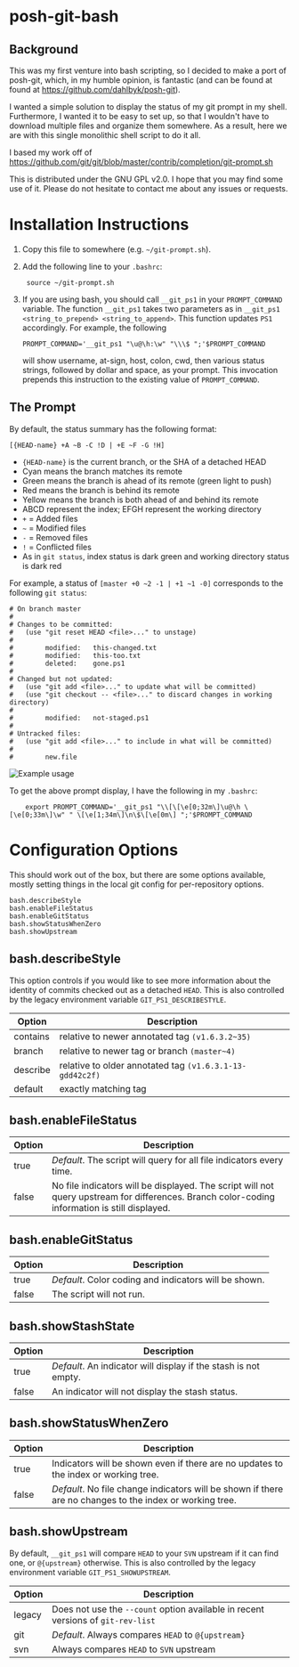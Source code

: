 posh-git-bash
=============

Background
----------

This was my first venture into bash scripting, so I decided to make a port of
posh-git, which, in my humble opinion, is fantastic (and can be found at found
at https://github.com/dahlbyk/posh-git).

I wanted a simple solution to display the status of my git prompt in my shell.
Furthermore, I wanted it to be easy to set up, so that I wouldn't have to download
multiple files and organize them somewhere. As a result, here we are with this single
monolithic shell script to do it all.

I based my work off of
https://github.com/git/git/blob/master/contrib/completion/git-prompt.sh

This is distributed under the GNU GPL v2.0. I hope that you may find some use of
it. Please do not hesitate to contact me about any issues or requests.


Installation Instructions
=========================
1. Copy this file to somewhere (e.g. `~/git-prompt.sh`).
2. Add the following line to your `.bashrc`:

        source ~/git-prompt.sh

3.  If you are using bash, you should call `__git_ps1` in your `PROMPT_COMMAND`
    variable. The function `__git_ps1` takes two parameters as in
    `__git_ps1 <string_to_prepend> <string_to_append>`. This function updates `PS1`
    accordingly. For example, the following

        PROMPT_COMMAND='__git_ps1 "\u@\h:\w" "\\\$ ";'$PROMPT_COMMAND

    will show username, at-sign, host, colon, cwd, then various status strings,
    followed by dollar and space, as your prompt. This invocation prepends this
    instruction to the existing value of `PROMPT_COMMAND`.


The Prompt
----------
By default, the status summary has the following format:

    [{HEAD-name} +A ~B -C !D | +E ~F -G !H]

* `{HEAD-name}` is the current branch, or the SHA of a detached HEAD
 * Cyan means the branch matches its remote
 * Green means the branch is ahead of its remote (green light to push)
 * Red means the branch is behind its remote
 * Yellow means the branch is both ahead of and behind its remote
* ABCD represent the index; EFGH represent the working directory
 * `+` = Added files
 * `~` = Modified files
 * `-` = Removed files
 * `!` = Conflicted files
 * As in `git status`, index status is dark green and working directory status
 is dark red

For example, a status of `[master +0 ~2 -1 | +1 ~1 -0]` corresponds to the
following `git status`:

    # On branch master
    #
    # Changes to be committed:
    #   (use "git reset HEAD <file>..." to unstage)
    #
    #        modified:   this-changed.txt
    #        modified:   this-too.txt
    #        deleted:    gone.ps1
    #
    # Changed but not updated:
    #   (use "git add <file>..." to update what will be committed)
    #   (use "git checkout -- <file>..." to discard changes in working directory)
    #
    #        modified:   not-staged.ps1
    #
    # Untracked files:
    #   (use "git add <file>..." to include in what will be committed)
    #
    #        new.file

![Example usage](http://i.imgur.com/vNShFtg.png)

To get the above prompt display, I have the following in my `.bashrc`:

        export PROMPT_COMMAND='__git_ps1 "\\[\[\e[0;32m\]\u@\h \[\e[0;33m\]\w" " \[\e[1;34m\]\n\$\[\e[0m\] ";'$PROMPT_COMMAND


Configuration Options
=====================

This should work out of the box, but there are some options available, mostly
setting things in the local git config for
per-repository options.
```
bash.describeStyle
bash.enableFileStatus
bash.enableGitStatus
bash.showStatusWhenZero
bash.showUpstream
```

bash.describeStyle
------------------

This option controls if you would like to see more information about the
identity of commits checked out as a detached `HEAD`. This is also controlled
by the legacy environment variable `GIT_PS1_DESCRIBESTYLE`.

Option   | Description
-------- | -----------
contains | relative to newer annotated tag `(v1.6.3.2~35)`
branch   | relative to newer tag or branch `(master~4)`
describe | relative to older annotated tag `(v1.6.3.1-13-gdd42c2f)`
default  | exactly matching tag

bash.enableFileStatus
---------------------

Option | Description
------ | -----------
true   | _Default_. The script will query for all file indicators every time.
false  | No file indicators will be displayed. The script will not query upstream for differences. Branch color-coding information is still displayed.

bash.enableGitStatus
--------------------

Option | Description
------ | -----------
true   | _Default_. Color coding and indicators will be shown.
false  | The script will not run.

bash.showStashState
-------------------

Option | Description
------ | -----------
true   | _Default_. An indicator will display if the stash is not empty.
false  | An indicator will not display the stash status.

bash.showStatusWhenZero
-----------------------

Option | Description
------ | -----------
true   | Indicators will be shown even if there are no updates to the index or working tree. 
false  | _Default_. No file change indicators will be shown if there are no changes to the index or working tree.

bash.showUpstream
-----------------

By default, `__git_ps1` will compare `HEAD` to your `SVN` upstream if it can
find one, or `@{upstream}` otherwise. This is also controlled by the legacy
environment variable `GIT_PS1_SHOWUPSTREAM`.

Option | Description
------ | -----------
legacy | Does not use the `--count` option available in recent versions of `git-rev-list`
git    | _Default_. Always compares `HEAD` to `@{upstream}`
svn    | Always compares `HEAD` to `SVN` upstream
